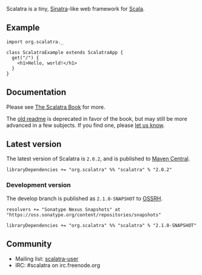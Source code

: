 Scalatra is a tiny, [Sinatra](http://www.sinatrarb.com/)-like web framework for
[Scala](http://www.scala-lang.org/).

## Example

    import org.scalatra._

    class ScalatraExample extends ScalatraApp {
      get("/") {
        <h1>Hello, world!</h1>
      }
    }

## Documentation

Please see [The Scalatra Book](http://www.scalatra.org/stable/book/) for more.

The [old readme](https://github.com/scalatra/scalatra/tree/scalatra_2.9.0-1-2.0.0.RC1/README.markdown) 
is deprecated in favor of the book, but may still be more advanced in a few 
subjects.  If you find one, please [let us know](http://github.com/scalatra/scalatra-book/issues).

## Latest version 

The latest version of Scalatra is `2.0.2`, and is published to [Maven Central](http://repo1.maven.org/maven2/org/scalatra).

    libraryDependencies += "org.scalatra" %% "scalatra" % "2.0.2"

### Development version

The develop branch is published as `2.1.0-SNAPSHOT` to [OSSRH](http://oss.sonatype.org/content/repositories/snapshots/org/scalatra).

    resolvers += "Sonatype Nexus Snapshots" at "https://oss.sonatype.org/content/repositories/snapshots"

    libraryDependencies += "org.scalatra" %% "scalatra" % "2.1.0-SNAPSHOT"

## Community

* Mailing list: [scalatra-user](http://groups.google.com/scalatra-user)
* IRC: #scalatra on irc.freenode.org
